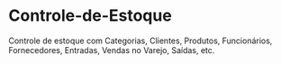 # Controle-de-Estoque
Controle de estoque com Categorias, Clientes, Produtos, Funcionários, Fornecedores, Entradas, Vendas no Varejo, Saídas, etc.
